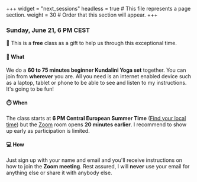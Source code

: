 +++
widget = "next_sessions"
headless = true  # This file represents a page section.
weight = 30  # Order that this section will appear.
+++

### Sunday, June 21, 6 PM CEST

🎁 This is a **free** class as a gift to help us through this exceptional time. 

####  🎉  What

We do a **60 to 75 minutes beginner Kundalini Yoga set** together. You can join from **wherever** you are. All you need is an internet enabled device such as a laptop, tablet or phone to be able to see and listen to my instructions. It's going to be fun!

#### ⏱️ When

The class starts at **6 PM Central European Summer Time** ([Find your local time](https://savvytime.com/converter/germany-berlin-to-ca-san-francisco-ny-new-york-city-singapore-singapore/jun-6-2020/6pm)) but the [Zoom](https://zoom.us/) room opens **20 minutes earlier**. I recommend to show up early as participation is limited.

#### 💻 How

Just sign up with your name and email and you'll receive instructions on how to join the **Zoom meeting**. Rest assured, I will **never** use your email for anything else or share it with anybody else.
